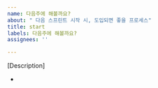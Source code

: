 ```yaml
---
name: 다음주에 해볼까요?
about: " 다음 스프린트 시작 시, 도입되면 좋을 프로세스"
title: start
labels: 다음주에 해볼까요?
assignees: ''

---
```


[Description]
<!-- 간단하게 무엇이 도입되면 좋을지 작성해주세요! 거창하게 쓰지 않으셔도 됩니다. -->

-
